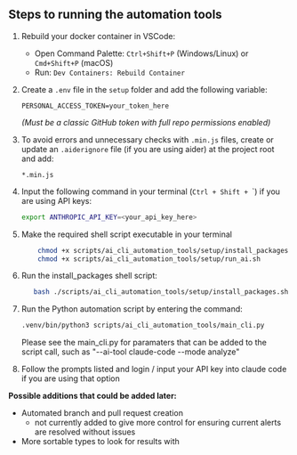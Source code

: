 ## Steps to running the automation tools

1. Rebuild your docker container in VSCode:
    - Open Command Palette: `Ctrl+Shift+P` (Windows/Linux) or `Cmd+Shift+P` (macOS)
    - Run: 
    `Dev Containers: Rebuild Container`

2. Create a `.env` file in the `setup` folder and add the following variable:  
    ```env
    PERSONAL_ACCESS_TOKEN=your_token_here
    ```
    *(Must be a classic GitHub token with full repo permissions enabled)*

3. To avoid errors and unnecessary checks with `.min.js` files, create or update an `.aiderignore` file (if you are using aider) at the project root and add:  
    ```
    *.min.js
    ```

4. Input the following command in your terminal (`Ctrl + Shift + `\`) if you are using API keys:  
    ```bash
    export ANTHROPIC_API_KEY=<your_api_key_here>
    ```
5. Make the required shell script executable in your terminal

    ```bash
        chmod +x scripts/ai_cli_automation_tools/setup/install_packages.sh
        chmod +x scripts/ai_cli_automation_tools/setup/run_ai.sh
    ```

6. Run the install_packages shell script:

     ```bash
        bash ./scripts/ai_cli_automation_tools/setup/install_packages.sh
    ```

5. Run the Python automation script by entering the command:  
    ```bash
    .venv/bin/python3 scripts/ai_cli_automation_tools/main_cli.py
    ```

    Please see the main_cli.py for paramaters that can be added to the script call, such as "--ai-tool claude-code --mode analyze"

6. Follow the prompts listed and login / input your API key into claude code if you are using that option

**Possible additions that could be added later:**
- Automated branch and pull request creation    
    - not currently added to give more control for ensuring current alerts are resolved without issues
- More sortable types to look for results with